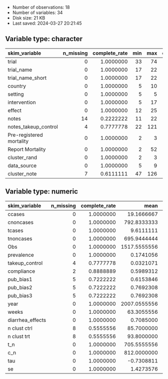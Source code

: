 
- Number of observations: 18
- Number of variables: 34
- Disk size: 21 KB
- Last saved: 2024-03-27 20:21:45


## Variable type: character
|skim_variable            | n_missing| complete_rate| min| max| empty| n_unique| whitespace|
|:------------------------|---------:|-------------:|---:|---:|-----:|--------:|----------:|
|trial                    |         0|     1.0000000|  33|  74|     0|       18|          0|
|trial_name               |         0|     1.0000000|  17|  22|     0|       18|          0|
|trial_name_short         |         0|     1.0000000|  17|  22|     0|       18|          0|
|country                  |         0|     1.0000000|   5|  10|     0|       12|          0|
|setting                  |         0|     1.0000000|   5|   5|     0|        3|          0|
|intervention             |         0|     1.0000000|   5|  17|     0|        4|          0|
|effect                   |         0|     1.0000000|  12|  25|     0|        6|          0|
|notes                    |        14|     0.2222222|  11|  22|     0|        3|          0|
|notes_takeup_control     |         4|     0.7777778|  22| 121|     0|       14|          0|
|Pre-registered mortality |         0|     1.0000000|   2|   3|     0|        2|          0|
|Report Mortality         |         0|     1.0000000|   2|  52|     0|        5|          0|
|cluster_rand             |         0|     1.0000000|   2|   3|     0|        2|          0|
|data_source              |         0|     1.0000000|   5|   9|     0|        3|          0|
|cluster_note             |         7|     0.6111111|  47| 126|     0|       11|          0|

## Variable type: numeric
|skim_variable    | n_missing| complete_rate|         mean|           sd|           p0|          p25|          p50|          p75|        p100|hist  |
|:----------------|---------:|-------------:|------------:|------------:|------------:|------------:|------------:|------------:|-----------:|:-----|
|ccases           |         0|     1.0000000|   19.1666667|   30.5580451|    0.0000000|    1.2500000|    4.0000000|   20.2500000|  114.000000|▇▁▂▁▁ |
|cnoncases        |         0|     1.0000000|  792.8333333|  690.9220821|   54.0000000|  234.2500000|  538.0000000| 1250.0000000| 2697.000000|▇▂▃▁▁ |
|tcases           |         0|     1.0000000|    9.6111111|   13.3554963|    0.0000000|    1.2500000|    4.0000000|    9.7500000|   49.000000|▇▁▁▁▁ |
|tnoncases        |         0|     1.0000000|  695.9444444|  429.4004674|   58.0000000|  406.2500000|  710.0000000|  976.7500000| 1505.000000|▇▇▇▇▃ |
|Obs              |         0|     1.0000000| 1517.5555556| 1042.0162143|  121.0000000|  804.7500000| 1445.5000000| 2161.0000000| 3699.000000|▇▇▆▃▃ |
|prevalence       |         0|     1.0000000|    0.1741056|    0.1353888|    0.0520000|    0.0905000|    0.1283500|    0.2352500|    0.581000|▇▁▁▁▁ |
|takeup_control   |         4|     0.7777778|    0.0321071|    0.0431037|    0.0000000|    0.0042500|    0.0170000|    0.0450000|    0.158000|▇▁▂▁▁ |
|compliance       |         2|     0.8888889|    0.5989312|    0.2140045|    0.2300000|    0.3900000|    0.6945000|    0.7472250|    0.870000|▅▃▃▇▆ |
|pub_bias1        |         5|     0.7222222|    0.6153846|    0.5063697|    0.0000000|    0.0000000|    1.0000000|    1.0000000|    1.000000|▅▁▁▁▇ |
|pub_bias2        |         5|     0.7222222|    0.7692308|    0.4385290|    0.0000000|    1.0000000|    1.0000000|    1.0000000|    1.000000|▂▁▁▁▇ |
|pub_bias3        |         5|     0.7222222|    0.7692308|    0.4385290|    0.0000000|    1.0000000|    1.0000000|    1.0000000|    1.000000|▂▁▁▁▇ |
|year             |         0|     1.0000000| 2007.0555556|    6.8210075| 1994.0000000| 2002.2500000| 2010.0000000| 2012.0000000| 2018.000000|▂▅▁▇▂ |
|weeks            |         0|     1.0000000|   63.3055556|   57.8403327|    9.5000000|   28.0000000|   52.0000000|   74.7500000|  260.000000|▇▅▁▁▁ |
|diarrhea_effects |         0|     1.0000000|    0.7085000|    0.2352881|    0.3230000|    0.5425000|    0.7300000|    0.8525000|    1.150000|▆▅▇▅▅ |
|n clust ctrl     |         8|     0.5555556|   85.7000000|  115.0816618|   18.0000000|   26.0000000|   50.0000000|   84.5000000|  404.000000|▇▁▁▁▁ |
|n clust trt      |         8|     0.5555556|   93.8000000|   83.3610621|    9.0000000|   26.0000000|   69.5000000|  157.7500000|  238.000000|▇▃▁▂▃ |
|t_n              |         0|     1.0000000|  705.5555556|  432.9912677|   61.0000000|  406.2500000|  724.0000000|  994.7500000| 1507.000000|▆▅▇▆▃ |
|c_n              |         0|     1.0000000|  812.0000000|  714.6451197|   60.0000000|  238.0000000|  538.5000000| 1295.5000000| 2811.000000|▇▂▃▁▁ |
|tau              |         0|     1.0000000|   -0.7308811|    1.7931543|   -4.3863455|   -1.1249778|   -0.4495373|   -0.0941867|    3.172851|▂▁▇▁▁ |
|se               |         0|     1.0000000|    1.4273576|    1.3464397|    0.2167676|    0.4636135|    0.8312798|    2.5330478|    4.466900|▇▂▁▃▁ |
